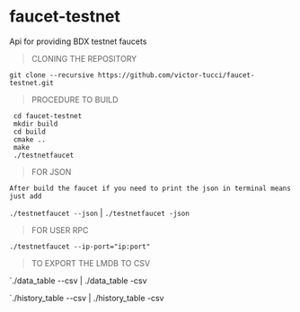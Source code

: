 # faucet-testnet
Api for providing BDX testnet faucets

>CLONING THE REPOSITORY

`git clone --recursive https://github.com/victor-tucci/faucet-testnet.git`

>PROCEDURE TO BUILD
```
 cd faucet-testnet 
 mkdir build
 cd build
 cmake ..
 make
 ./testnetfaucet
```
>FOR JSON

`After build the faucet if you need to print the json in terminal means just add`

`./testnetfaucet --json` | `./testnetfaucet -json`

>FOR USER RPC

`./testnetfaucet --ip-port="ip:port"`

>TO EXPORT THE LMDB TO CSV

`./data_table --csv | ./data_table -csv

`./history_table --csv | ./history_table -csv